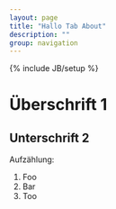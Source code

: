 ```yaml
---
layout: page
title: "Hallo Tab About"
description: ""
group: navigation
---
```

{% include JB/setup %}

# Überschrift 1
## Unterschrift 2

Aufzählung:

1. Foo
2. Bar
3. Too
